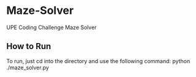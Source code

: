 # Maze-Solver
UPE Coding Challenge Maze Solver

## How to Run

To run, just cd into the directory and use the following command: python ./maze_solver.py


